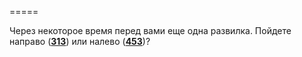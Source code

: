 =====

Через некоторое время перед вами еще одна развилка. Пойдете направо ([**313**](#n_313)) или налево ([**453**](#n_453))?

